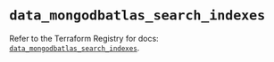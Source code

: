 # `data_mongodbatlas_search_indexes`

Refer to the Terraform Registry for docs: [`data_mongodbatlas_search_indexes`](https://registry.terraform.io/providers/mongodb/mongodbatlas/1.38.0/docs/data-sources/search_indexes).
